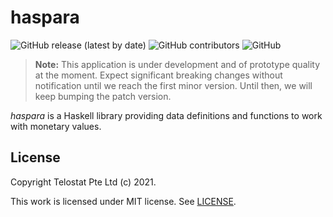 # haspara

![GitHub release (latest by date)](https://img.shields.io/github/v/release/telostat/haspara)
![GitHub contributors](https://img.shields.io/github/contributors/telostat/haspara)
![GitHub](https://img.shields.io/github/license/telostat/haspara)

> **Note:** This application is under development and of prototype quality at
> the moment. Expect significant breaking changes without notification until we
> reach the first minor version. Until then, we will keep bumping the patch
> version.

*haspara* is a Haskell library providing data definitions and functions to work
with monetary values.

## License

Copyright Telostat Pte Ltd (c) 2021.

This work is licensed under MIT license. See [LICENSE](./LICENSE).
